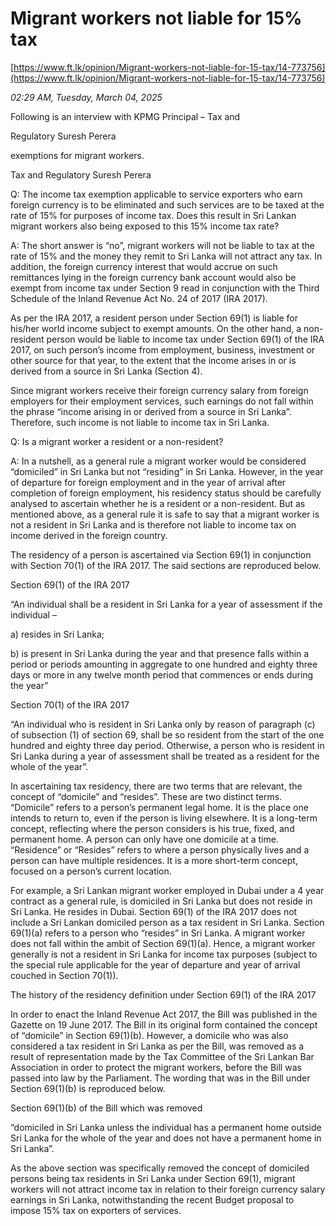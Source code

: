 # Migrant workers not liable for 15% tax

[https://www.ft.lk/opinion/Migrant-workers-not-liable-for-15-tax/14-773756](https://www.ft.lk/opinion/Migrant-workers-not-liable-for-15-tax/14-773756)

*02:29 AM, Tuesday, March 04, 2025*

Following is an interview with KPMG Principal – Tax and

Regulatory Suresh Perera

exemptions for migrant workers.

Tax and Regulatory Suresh Perera

Q: The income tax exemption applicable to service exporters who earn foreign currency is to be eliminated and such services are to be taxed at the rate of 15% for purposes of income tax. Does this result in Sri Lankan migrant workers also being exposed to this 15% income tax rate?

A: The short answer is “no”, migrant workers will not be liable to tax at the rate of 15% and the money they remit to Sri Lanka will not attract any tax. In addition, the foreign currency interest that would accrue on such remittances lying in the foreign currency bank account would also be exempt from income tax under Section 9 read in conjunction with the Third Schedule of the Inland Revenue Act No. 24 of 2017 (IRA 2017).

As per the IRA 2017, a resident person under Section 69(1) is liable for his/her world income subject to exempt amounts. On the other hand, a non-resident person would be liable to income tax under Section 69(1) of the IRA 2017, on such person’s income from employment, business, investment or other source for that year, to the extent that the income arises in or is derived from a source in Sri Lanka (Section 4).

Since migrant workers receive their foreign currency salary from foreign employers for their employment services, such earnings do not fall within the phrase “income arising in or derived from a source in Sri Lanka”. Therefore, such income is not liable to income tax in Sri Lanka.

Q: Is a migrant worker a resident or a non-resident?

A: In a nutshell, as a general rule a migrant worker would be considered “domiciled” in Sri Lanka but not “residing” in Sri Lanka. However, in the year of departure for foreign employment and in the year of arrival after completion of foreign employment, his residency status should be carefully analysed to ascertain whether he is a resident or a non-resident. But as mentioned above, as a general rule it is safe to say that a migrant worker is not a resident in Sri Lanka and is therefore not liable to income tax on income derived in the foreign country.

The residency of a person is ascertained via Section 69(1) in conjunction with Section 70(1) of the IRA 2017. The said sections are reproduced below.

Section 69(1) of the IRA 2017

“An individual shall be a resident in Sri Lanka for a year of assessment if the individual –

a) resides in Sri Lanka;

b) is present in Sri Lanka during the year and that presence falls within a period or periods amounting in aggregate to one hundred and eighty three days or more in any twelve month period that commences or ends during the year”

Section 70(1) of the IRA 2017

“An individual who is resident in Sri Lanka only by reason of paragraph (c) of subsection (1) of section 69, shall be so resident from the start of the one hundred and eighty three day period. Otherwise, a person who is resident in Sri Lanka during a year of assessment shall be treated as a resident for the whole of the year”.

In ascertaining tax residency, there are two terms that are relevant, the concept of “domicile” and “resides”. These are two distinct terms. “Domicile” refers to a person’s permanent legal home. It is the place one intends to return to, even if the person is living elsewhere. It is a long-term concept, reflecting where the person considers is his true, fixed, and permanent home. A person can only have one domicile at a time. “Residence” or “Resides” refers to where a person physically lives and a person can have multiple residences. It is a more short-term concept, focused on a person’s current location.

For example, a Sri Lankan migrant worker employed in Dubai under a 4 year contract as a general rule, is domiciled in Sri Lanka but does not reside in Sri Lanka. He resides in Dubai. Section 69(1) of the IRA 2017 does not include a Sri Lankan domiciled person as a tax resident in Sri Lanka. Section 69(1)(a) refers to a person who “resides” in Sri Lanka. A migrant worker does not fall within the ambit of Section 69(1)(a). Hence, a migrant worker generally is not a resident in Sri Lanka for income tax purposes (subject to the special rule applicable for the year of departure and year of arrival couched in Section 70(1)).

The history of the residency definition under Section 69(1) of the IRA 2017

In order to enact the Inland Revenue Act 2017, the Bill was published in the Gazette on 19 June 2017. The Bill in its original form contained the concept of “domicile” in Section 69(1)(b). However, a domicile who was also considered a tax resident in Sri Lanka as per the Bill, was removed as a result of representation made by the Tax Committee of the Sri Lankan Bar Association in order to protect the migrant workers, before the Bill was passed into law by the Parliament. The wording that was in the Bill under Section 69(1)(b) is reproduced below.

Section 69(1)(b) of the Bill which was removed

“domiciled in Sri Lanka unless the individual has a permanent home outside Sri Lanka for the whole of the year and does not have a permanent home in Sri Lanka”.

As the above section was specifically removed the concept of domiciled persons being tax residents in Sri Lanka under Section 69(1), migrant workers will not attract income tax in relation to their foreign currency salary earnings in Sri Lanka, notwithstanding the recent Budget proposal to impose 15% tax on exporters of services.

